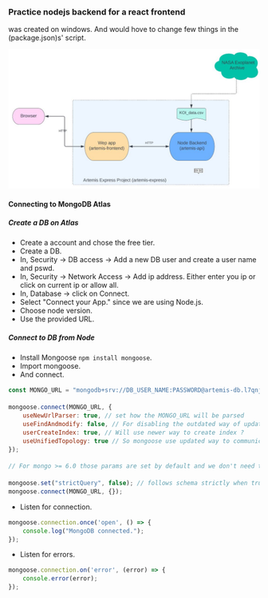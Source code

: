 ### Practice nodejs backend for a react frontend

was created on windows. And would hove to change few things in the (package.json)s' script. 

![Architecture](./arch.jpg)

#### Connecting to MongoDB Atlas

##### Create a DB on Atlas
- Create a account and chose the free tier.
- Create a DB.
- In, Security -> DB access -> Add a new DB user and create a user name and pswd.
- In, Security -> Network Access -> Add ip address. Either enter you ip or click on current ip or allow all.
- In, Database -> click on Connect.
- Select "Connect your App." since we are using Node.js.
- Choose node version.
- Use the provided URL.

##### Connect to DB from Node
- Install Mongoose `npm install mongoose`.
- Import mongoose.
- And connect.

```js
const MONGO_URL = "mongodb+srv://DB_USER_NAME:PASSWORD@artemis-db.l7qnj9a.mongodb.net/?retryWrites=true&w=majority";

mongoose.connect(MONGO_URL, {
    useNewUrlParser: true, // set how the MONGO_URL will be parsed
    useFindAndmodify: false, // For disabling the outdated way of updating mongo data 
    userCreateIndex: true, // Will use newer way to create index ?
    useUnifiedTopology: true // So mongoose use updated way to communicate with clusters
});

// For mongo >= 6.0 those params are set by default and we don't need to set them

mongoose.set("strictQuery", false); // follows schema strictly when true (set this for mongo >= v7)
mongoose.connect(MONGO_URL, {});
```
- Listen for connection.
```js
mongoose.connection.once('open', () => {
    console.log("MongoDB connected.");
});
```
- Listen for errors.
```js
mongoose.connection.on('error', (error) => {
    console.error(error);
});
```

